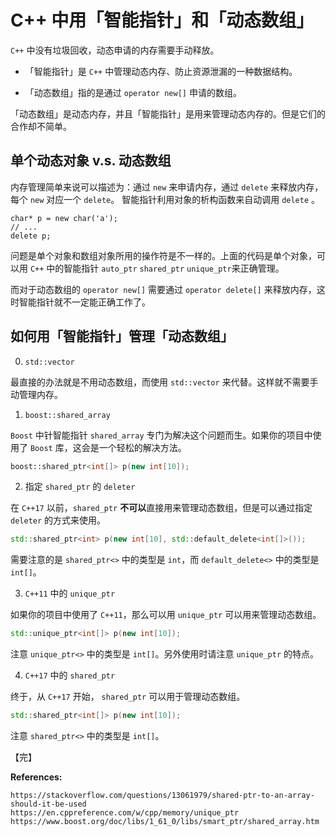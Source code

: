
# C++ 中用「智能指针」和「动态数组」

`C++` 中没有垃圾回收，动态申请的内存需要手动释放。

- 「智能指针」是 `C++` 中管理动态内存、防止资源泄漏的一种数据结构。

- 「动态数组」指的是通过 `operator new[]` 申请的数组。

「动态数组」是动态内存，并且「智能指针」是用来管理动态内存的。但是它们的合作却不简单。

## 单个动态对象 v.s. 动态数组

内存管理简单来说可以描述为：通过 `new` 来申请内存，通过 `delete` 来释放内存，每个 `new` 对应一个 `delete`。
智能指针利用对象的析构函数来自动调用 `delete` 。

```
char* p = new char('a');
// ...
delete p;
```

问题是单个对象和数组对象所用的操作符是不一样的。上面的代码是单个对象，可以用 `C++` 中的智能指针 `auto_ptr` `shared_ptr` `unique_ptr`来正确管理。

而对于动态数组的 `operator new[]` 需要通过 `operator delete[]` 来释放内存，这时智能指针就不一定能正确工作了。

## 如何用「智能指针」管理「动态数组」

0. `std::vector`

最直接的办法就是不用动态数组，而使用 `std::vector` 来代替。这样就不需要手动管理内存。

1. `boost::shared_array`

`Boost` 中针智能指针 `shared_array` 专门为解决这个问题而生。如果你的项目中使用了 `Boost` 库，这会是一个轻松的解决方法。

```C++
boost::shared_ptr<int[]> p(new int[10]);
```

2. 指定 `shared_ptr` 的 `deleter`

在 `C++17` 以前，`shared_ptr` **不可以**直接用来管理动态数组，但是可以通过指定 `deleter` 的方式来使用。

```C++
std::shared_ptr<int> p(new int[10], std::default_delete<int[]>());
```

需要注意的是 `shared_ptr<>` 中的类型是 `int`，而 `default_delete<>` 中的类型是 `int[]`。

3. `C++11` 中的 `unique_ptr`

如果你的项目中使用了 `C++11`，那么可以用 `unique_ptr` 可以用来管理动态数组。

```C++
std::unique_ptr<int[]> p(new int[10]);
```

注意 `unique_ptr<>` 中的类型是 `int[]`。另外使用时请注意 `unique_ptr` 的特点。

4. `C++17` 中的 `shared_ptr`

终于，从 `C++17` 开始， `shared_ptr` 可以用于管理动态数组。

```C++
std::shared_ptr<int[]> p(new int[10]);
```

注意 `shared_ptr<>` 中的类型是 `int[]`。

【完】

**References:**
```
https://stackoverflow.com/questions/13061979/shared-ptr-to-an-array-should-it-be-used
https://en.cppreference.com/w/cpp/memory/unique_ptr
https://www.boost.org/doc/libs/1_61_0/libs/smart_ptr/shared_array.htm
```




